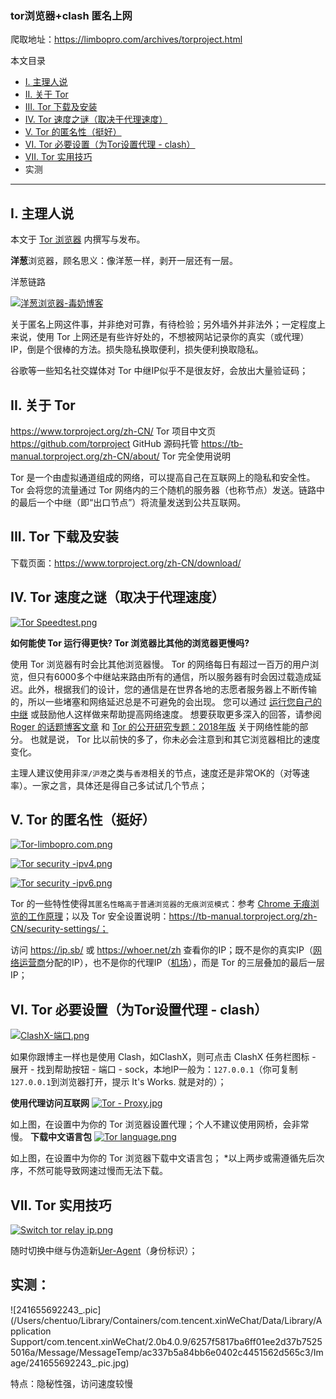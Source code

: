 ###  tor浏览器+clash 匿名上网

爬取地址：https://limbopro.com/archives/torproject.html



本文目录

- [I. 主理人说](https://limbopro.com/archives/torproject.html#主理人说)
- [II. 关于 Tor](https://limbopro.com/archives/torproject.html#关于_Tor)
- [III. Tor 下载及安装](https://limbopro.com/archives/torproject.html#Tor_下载及安装)
- [IV. Tor 速度之谜（取决于代理速度）](https://limbopro.com/archives/torproject.html#Tor_速度之谜（取决于代理速度）)
- [V. Tor 的匿名性（挺好）](https://limbopro.com/archives/torproject.html#Tor_的匿名性（挺好）)
- [VI. Tor 必要设置（为Tor设置代理 - clash）](https://limbopro.com/archives/torproject.html#Tor_必要设置（为Tor设置代理_-_clash）)
- [VII. Tor 实用技巧](https://limbopro.com/archives/torproject.html#Tor_实用技巧)
- 实测

------



## I. 主理人说

本文于 [Tor 浏览器](https://www.torproject.org/zh-CN/) 内撰写与发布。

**洋葱**浏览器，顾名思义：像洋葱一样，剥开一层还有一层。

洋葱链路

[![洋葱浏览器-毒奶博客](https://limbopro.com/usr/uploads/2020/07/1455317164.png)](https://limbopro.com/usr/uploads/2020/07/1455317164.png)



关于匿名上网这件事，并非绝对可靠，有待检验；另外墙外并非法外；一定程度上来说，使用 Tor 上网还是有些许好处的，不想被网站记录你的真实（或代理）IP，倒是个很棒的方法。损失隐私换取便利，损失便利换取隐私。

谷歌等一些知名社交媒体对 Tor 中继IP似乎不是很友好，会放出大量验证码；



## II. 关于 Tor

https://www.torproject.org/zh-CN/ Tor 项目中文页
https://github.com/torproject GitHub 源码托管
https://tb-manual.torproject.org/zh-CN/about/ Tor 完全使用说明

Tor 是一个由虚拟通道组成的网络，可以提高自己在互联网上的隐私和安全性。Tor 会将您的流量通过 Tor 网络内的三个随机的服务器（也称节点）发送。链路中的最后一个中继（即“出口节点”）将流量发送到公共互联网。





## III. Tor 下载及安装

下载页面：https://www.torproject.org/zh-CN/download/



## IV. Tor 速度之谜（取决于代理速度）

[![Tor Speedtest.png](https://limbopro.com/usr/uploads/2020/03/115970289.png)](https://limbopro.com/usr/uploads/2020/03/115970289.png)



**如何能使 Tor 运行得更快? Tor 浏览器比其他的浏览器更慢吗?**

使用 Tor 浏览器有时会比其他浏览器慢。 Tor 的网络每日有超过一百万的用户浏览，但只有6000多个中继站来路由所有的通信，所以服务器有时会因过载造成延迟。此外，根据我们的设计，您的通信是在世界各地的志愿者服务器上不断传输的，所以一些堵塞和网络延迟总是不可避免的会出现。 您可以通过 [运行您自己的中继](https://community.torproject.org/relay/) 或鼓励他人这样做来帮助提高网络速度。 想要获取更多深入的回答，请参阅 [Roger 的话题博客文章](https://blog.torproject.org/blog/why-tor-is-slow) 和 [Tor 的公开研究专题：2018年版](https://blog.torproject.org/tors-open-research-topics-2018-edition) 关于网络性能的部分。 也就是说， Tor 比以前快的多了，你未必会注意到和其它浏览器相比的速度变化。

主理人建议使用非`深/沪港`之类与`香港`相关的节点，速度还是非常OK的（对等速率）。一家之言，具体还是得自己多试试几个节点；



## V. Tor 的匿名性（挺好）

[![Tor-limbopro.com.png](https://limbopro.com/usr/uploads/2020/03/635167558.png)](https://limbopro.com/usr/uploads/2020/03/635167558.png)



[![Tor security -ipv4.png](https://limbopro.com/usr/uploads/2020/03/1991381808.png)](https://limbopro.com/usr/uploads/2020/03/1991381808.png)



[![Tor security -ipv6.png](https://limbopro.com/usr/uploads/2020/03/1707965949.png)](https://limbopro.com/usr/uploads/2020/03/1707965949.png)



Tor 的一些特性使得`其匿名性略高于普通浏览器的无痕浏览模式`：参考 [Chrome 无痕浏览的工作原理](https://support.google.com/chrome/answer/7440301?co=GENIE.Platform%3DAndroid&hl=zh-Hans)；以及 Tor 安全设置说明：https://tb-manual.torproject.org/zh-CN/security-settings/；

访问 https://ip.sb/ 或 https://whoer.net/zh 查看你的IP；既不是你的真实IP（[网络运营商](https://www.google.com/url?sa=t&rct=j&q=&esrc=s&source=web&cd=13&cad=rja&uact=8&ved=2ahUKEwjx2IH10JToAhVRAxAIHagUDkAQmhMwDHoECA4QAg&url=https%3A%2F%2Fzh.wikipedia.org%2Fzh-cn%2F%E7%A7%BB%E5%8A%A8%E7%BD%91%E7%BB%9C%E8%BF%90%E8%90%A5%E5%95%86&usg=AOvVaw1AtwE1ePLSMYY47h2LaQzU)分配的IP），也不是你的代理IP（[机场](https://limbopro.com/865.html)），而是 Tor 的三层叠加的最后一层 IP；



## VI. Tor 必要设置（为Tor设置代理 - clash）

[![ClashX-端口.png](https://limbopro.com/usr/uploads/2021/04/1759662145.png)](https://limbopro.com/usr/uploads/2021/04/1759662145.png)



如果你跟博主一样也是使用 Clash，如ClashX，则可点击 ClashX 任务栏图标 - 展开 - 找到帮助按钮 - 端口 - sock，本地IP一般为：`127.0.0.1`（你可复制`127.0.0.1`到浏览器打开，提示 It's Works. 就是对的）；

**使用代理访问互联网**
[![Tor - Proxy.jpg](https://limbopro.com/usr/uploads/2020/03/947733436.jpg)](https://limbopro.com/usr/uploads/2020/03/947733436.jpg)



如上图，在设置中为你的 Tor 浏览器设置代理；个人不建议使用网桥，会非常慢。
**下载中文语言包**
[![Tor language.png](https://limbopro.com/usr/uploads/2020/03/1869202099.png)](https://limbopro.com/usr/uploads/2020/03/1869202099.png)



如上图，在设置中为你的 Tor 浏览器下载中文语言包；
*以上两步或需遵循先后次序，不然可能导致网速过慢而无法下载。



## VII. Tor 实用技巧

[![Switch tor relay ip.png](https://limbopro.com/usr/uploads/2020/03/1935296017.png)](https://limbopro.com/usr/uploads/2020/03/1935296017.png)

随时切换中继与伪造新[Uer-Agent](https://developer.mozilla.org/zh-CN/docs/Web/HTTP/Headers/User-Agent)（身份标识）；





## 实测：

![241655692243_.pic](/Users/chentuo/Library/Containers/com.tencent.xinWeChat/Data/Library/Application Support/com.tencent.xinWeChat/2.0b4.0.9/6257f5817ba6ff01ee2d37b75255016a/Message/MessageTemp/ac337b5a84bb6e0402c4451562d565c3/Image/241655692243_.pic.jpg)



特点：隐秘性强，访问速度较慢